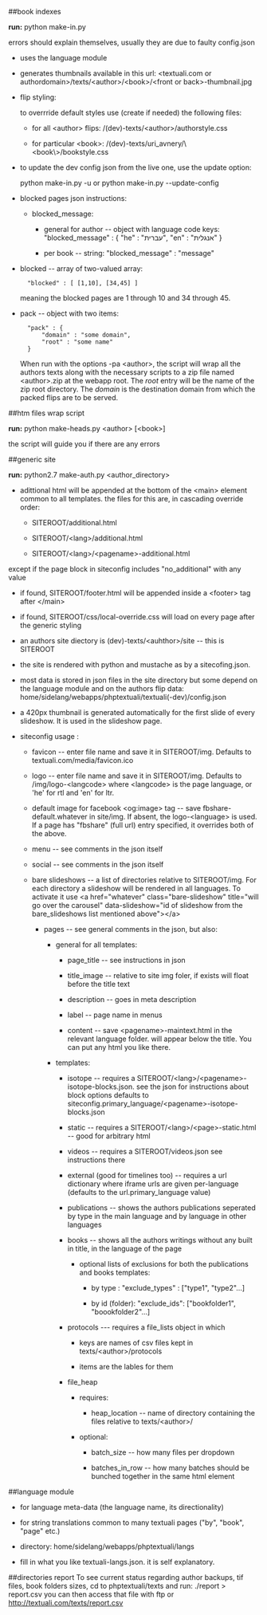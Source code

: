 ##book indexes

**run:** python make-in.py 

errors should explain themselves, usually they are due to faulty config.json
  * uses the language module
  * generates thumbnails available in this url: \<textuali.com or authordomain\>/texts/\<author\>/\<book\>/\<front or back\>-thumbnail.jpg
  * flip  styling:
    
    to overrride default styles use (create if needed) the following files:
     * for all \<author\> flips: /(dev)-texts/\<author\>/authorstyle.css

      * for particular \<book\>: /(dev)-texts/uri_avnery/\\<book\\>/bookstyle.css

  * to update the dev config json from the live one, use the update option:

    python make-in.py -u or python make-in.py --update-config

  * blocked pages json instructions:
    * blocked_message: 
      * general for author -- object with language code keys:
          "blocked_message" : {
              "he" : "עברית", 
              "en" : "אנגלית"
          }

      * per book -- string:
           "blocked_message" : "message"
           
   * blocked -- array of two-valued array: 
     
           "blocked" : [ [1,10], [34,45] ] 
           
       meaning the blocked pages are 1 through 10 and 34 through 45.
   
   * pack -- object with two items:
   
           "pack" : {
               "domain" : "some domain",
               "root" : "some name"
           }
     When run with the options -pa \<author\>, the script will wrap all the authors texts along with the necessary scripts to a zip file named \<author\>.zip at the webapp root.
     The *root* entry will be the name of the zip root directory.
     The *domain* is the destination domain from which the packed flips are to be served.

##htm files  wrap script

**run:** python make-heads.py \<author\> [\<book\>]

the script will guide you if there are any errors

##generic site

**run:** python2.7 make-auth.py \<author_directory\>

* adittional html will be appended at the bottom of the \<main\> element common to all templates. the files for this are, in cascading override order:
  
  * SITEROOT/additional.html
  
  * SITEROOT/\<lang\>/additional.html
  
  * SITEROOT/\<lang\>/\<pagename\>-additional.html
 
except if the page block in siteconfig includes "no_additional" with any value

* if found, SITEROOT/footer.html will be appended inside a  \<footer\> tag after \</main\>

* if found, SITEROOT/css/local-override.css will load on every page after the generic styling

* an authors site diectory is (dev)-texts/\<auhthor\>/site -- this is SITEROOT

* the site is rendered with python and mustache as by a sitecofing.json.

* most data is stored in json files in the site directory but some depend on the language module and on the authors flip data: home/sidelang/webapps/phptextuali/textuali(-dev)/config.json

* a 420px thumbnail is generated automatically for the first slide of every slideshow. It is used in the slideshow page.

* siteconfig usage :
    
  * favicon -- enter file name and save it in SITEROOT/img. Defaults to textuali.com/media/favicon.ico
  
  * logo -- enter file name and save it in SITEROOT/img. Defaults to /img/logo-\<langcode\> where \<langcode\> is the page language, or 'he' for rtl and 'en' for ltr.
  
  * default image for facebook \<og:image\> tag -- save fbshare-default.whatever in site/img. If absent, the logo-\<language\> is used. If a page has
 "fbshare" (full url) entry specified, it overrides both of the above.

  * menu -- see comments in the json itself
  
  * social -- see comments in the json itself
  
  * bare slideshows -- a list of directories relative to SITEROOT/img. For each directory a slideshow will be rendered in all languages. To activate it use \<a href="whatever" class="bare-slideshow" title="will go over the carousel" data-slideshow="id of slideshow from the bare_slideshows list mentioned above"\>\</a\>
    * pages -- see general comments in the json, but also:
      
      * general for all templates:
        
        * page_title -- see instructions in json
        
        * title_image -- relative to site img foler, if exists will float before the title text
        
        * description -- goes in meta description
        
        * label -- page name in menus
        
        * content -- save \<pagename\>-maintext.html in the relevant language folder. will appear below the title. You can put any html you like there.
           
      * templates:
        
        * isotope -- requires a SITEROOT/\<lang\>/\<pagename\>-isotope-blocks.json. see the json for instructions about block options
            defaults to siteconfig.primary_language/\<pagename\>-isotope-blocks.json
        
        * static -- requires a SITEROOT/\<lang\>/\<page\>-static.html -- good for arbitrary html
        
        * videos -- requires a SITEROOT/videos.json see instructions there
        
        * external (good for timelines too) -- requires a url dictionary where iframe urls are given per-language (defaults to the url.primary_language value)
        * publications -- shows the authors publications seperated by type in the main language and by language in other languages 
        
        
        * books -- shows all the authors writings without any built in title, in the language of the page 
        
          * optional lists of exclusions for both the publications and books templates:
          
            * by type : "exclude_types" : ["type1", "type2"...]
          
            * by id (folder): "exclude_ids": ["bookfolder1", "boookfolder2"...]
       
        * protocols --- requires a file_lists object in which
          
          * keys are names of csv files kept in texts/\<author\>/protocols
          
          * items are the lables for them
          
        * file_heap
          
          * requires:
          
            * heap_location -- name of directory containing the files relative to texts/\<author\>/
          
          * optional:
          
            * batch_size -- how many files per dropdown
          
            * batches_in_row -- how many batches should be bunched together in the same html element
       


##language module

* for language meta-data (the language name, its directionality)

* for string translations common to many textuali pages ("by", "book", "page" etc.)

* directory:  home/sidelang/webapps/phptextuali/langs

* fill in what you like textuali-langs.json. it is self explanatory.

##directories report
To see current status regarding author backups, tif files, book folders sizes,
cd to phptextuali/texts and run:
./report \> report.csv
you can then access that file with ftp or http://textuali.com/texts/report.csv

